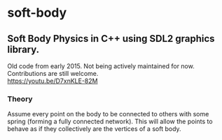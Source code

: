 # soft-body
## Soft Body Physics in C++ using SDL2 graphics library.
Old code from early 2015. Not being actively maintained for now.      
Contributions are still welcome.         
https://youtu.be/D7xnKLE-82M
### Theory 
Assume every point on the body to be connected to others with some spring (forming a fully connected network). This will allow the points to behave as if they collectively are the vertices of a soft body. 
